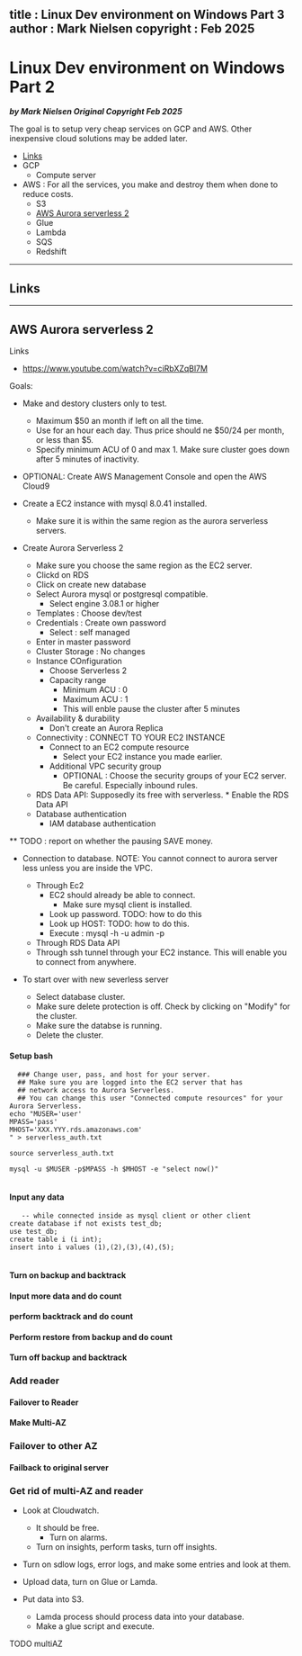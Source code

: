
title : Linux Dev environment on Windows Part 3
author : Mark Nielsen
copyright : Feb 2025
---


Linux Dev environment on Windows Part 2
==============================

_**by Mark Nielsen
Original Copyright Feb 2025**_

The goal is to setup very cheap services on GCP and AWS. Other inexpensive cloud solutions may be added later. 

* [Links](#links)
* GCP
    * Compute server
* AWS : For all the services, you make and destroy them when done to reduce costs. 
    * S3
    * [AWS Aurora serverless 2](#s)
    * Glue
    * Lambda
    * SQS
    * Redshift 
    

* * *
<a name=links></a>Links
-----

* * *
<a name=s></a>AWS Aurora serverless 2
-----

Links
* https://www.youtube.com/watch?v=ciRbXZqBl7M

Goals:
* Make and destory clusters only to test.
    * Maximum $50 an month if left on all the time.
    * Use for an hour each day. Thus price should ne $50/24 per month, or less than $5.
    * Specify minimum ACU of 0 and max 1. Make sure cluster goes down after 5 minutes of inactivity. 

* OPTIONAL: Create AWS Management Console and open the AWS Cloud9

* Create a EC2 instance with mysql 8.0.41 installed.
    * Make sure it is within the same region as the aurora serverless servers. 

* Create Aurora Serverless 2
    * Make sure you choose the same region as the EC2 server. 
    * Clickd on RDS
    * Click on create new database
    * Select Aurora mysql or postgresql compatible.
        * Select engine 3.08.1 or higher
    * Templates : Choose dev/test
    * Credentials : Create own password
        * Select : self managed
	* Enter in master password
    * Cluster Storage : No changes
    * Instance COnfiguration
       * Choose Serverless 2
       * Capacity range
           * Minimum ACU : 0
           * Maximum ACU : 1
           * This will enble pause the cluster after 5 minutes
    * Availability & durability
        * Don't create an Aurora Replica
    * Connectivity : CONNECT TO YOUR EC2 INSTANCE
        * Connect to an EC2 compute resource
             * Select your EC2 instance you made earlier.
        * Additional VPC security group
            * OPTIONAL : Choose the security groups of your EC2 server. Be careful. Especially inbound rules.
	* RDS Data API: Supposedly its free with serverless. 
            * Enable the RDS Data API
    * Database authentication
        * IAM database authentication	    

** TODO : report on whether the pausing SAVE money.

* Connection to database. NOTE: You cannot connect to aurora server less unless you are inside the VPC. 
    * Through Ec2
       * EC2 should already be able to connect.
           * Make sure mysql client is installed.
	   * Look up password. TODO: how to do this
	   * Look up HOST: TODO: how to do this. 
	   * Execute : mysql -h <HOST> -u admin -p<PASS>
    * Through RDS Data API
    * Through ssh tunnel through your EC2 instance. This will enable you to connect from anywhere.

* To start over with new severless server
     * Select database cluster.
     * Make sure delete protection is off. Check by clicking on "Modify" for the cluster. 
     * Make sure the databse is running.
     * Delete the cluster.

#### Setup bash
```
  ### Change user, pass, and host for your server.
  ## Make sure you are logged into the EC2 server that has
  ## network access to Aurora Serverless.
  ## You can change this user "Connected compute resources" for your Aurora Serverless. 
echo "MUSER='user'
MPASS='pass'
MHOST='XXX.YYY.rds.amazonaws.com'
" > serverless_auth.txt

source serverless_auth.txt

mysql -u $MUSER -p$MPASS -h $MHOST -e "select now()"


```

#### Input any data
```
   -- while connected inside as mysql client or other client
create database if not exists test_db;
use test_db;
create table i (i int);
insert into i values (1),(2),(3),(4),(5);


```
#### Turn on backup and backtrack



#### Input more data and do count

#### perform backtrack and do count

#### Perform restore from backup and do count

#### Turn off backup and backtrack

### Add reader


#### Failover to Reader

#### Make Multi-AZ

### Failover to other AZ

#### Failback to original server

### Get rid of multi-AZ and reader


* Look at Cloudwatch.
    * It should be free.
        * Turn on alarms.
	* Turn on insights, perform tasks, turn off insights.

* Turn on sdlow logs, error logs, and make some entries and look at them. 
* Upload data, turn on Glue or Lamda.
* Put data into S3.
    * Lamda process should process data into your database.
    * Make a glue script and execute.


TODO multiAZ